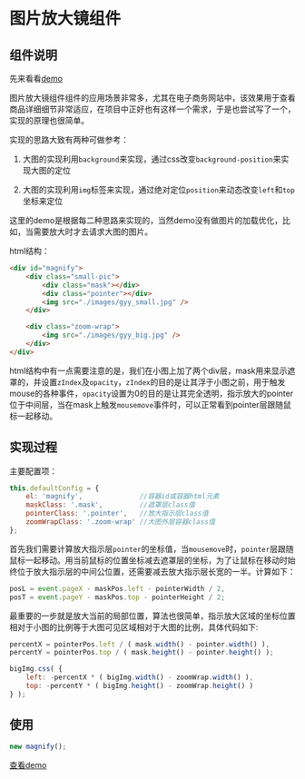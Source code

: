 # 图片放大镜组件

## 组件说明

先来看看[demo](http://zhangchen2397.github.io/component/magnify/demo/)


图片放大镜组件组件的应用场景非常多，尤其在电子商务网站中，该效果用于查看商品详细细节非常适应，在项目中正好也有这样一个需求，于是也尝试写了一个，实现的原理也很简单。

实现的思路大致有两种可做参考：

1. 大图的实现利用`background`来实现，通过css改变`background-position`来实现大图的定位

2. 大图的实现利用`img`标签来实现，通过绝对定位`position`来动态改变`left`和`top`坐标来定位

这里的demo是根据每二种思路来实现的，当然demo没有做图片的加载优化，比如，当需要放大时才去请求大图的图片。

html结构：
```html
<div id="magnify">
    <div class="small-pic">
        <div class="mask"></div>
        <div class="pointer"></div>
        <img src="./images/gyy_small.jpg" />
    </div>

    <div class="zoom-wrap">
        <img src="./images/gyy_big.jpg" />
    </div>
</div>
```

html结构中有一点需要注意的是，我们在小图上加了两个div层，mask用来显示遮罩的，并设置`zIndex`及`opacity`，`zIndex`的目的是让其浮于小图之前，用于触发mouse的各种事件，`opacity`设置为0的目的是让其完全透明，指示放大的pointer位于中间层，当在mask上触发`mousemove`事件时，可以正常看到pointer层跟随鼠标一起移动。

## 实现过程

主要配置项：
```javascript
this.defaultConfig = {
    el: 'magnify',              //容器id或容器html元素
    maskClass: '.mask',         //遮罩层class值
    pointerClass: '.pointer',   //放大指示层class值
    zoomWrapClass: '.zoom-wrap' //大图外层容器class值
};
```
首先我们需要计算放大指示层`pointer`的坐标值，当`mousemove`时，`pointer`层跟随鼠标一起移动。用当前鼠标的位置坐标减去遮罩层的坐标，为了让鼠标在移动时始终位于放大指示层的中间公位置，还需要减去放大指示层长宽的一半。计算如下：

```javascript
posL = event.pageX - maskPos.left - pointerWidth / 2,
posT = event.pageY - maskPos.top - pointerHeight / 2;
```

最重要的一步就是放大当前的局部位置，算法也很简单，指示放大区域的坐标位置相对于小图的比例等于大图可见区域相对于大图的比例，具体代码如下:

```javascript
percentX = pointerPos.left / ( mask.width() - pointer.width() ),
percentY = pointerPos.top / ( mask.height() - pointer.height() );

bigImg.css( {
    left: -percentX * ( bigImg.width() - zoomWrap.width() ),
    top: -percentY * ( bigImg.height() - zoomWrap.height() )
} );
```

## 使用

```javascript
new magnify();
```

[查看demo](http://zhangchen2397.github.io/component/magnify/demo/)